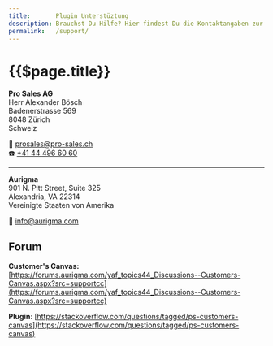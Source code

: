 ```yaml
---
title:       Plugin Unterstüztung
description: Brauchst Du Hilfe? Hier findest Du die Kontaktangaben zur Unterstützung.
permalink:   /support/
---
```


{{$page.title}}
================================================================================

**Pro Sales AG**  
Herr Alexander Bösch  
Badenerstrasse 569  
8048 Zürich  
Schweiz

📧 <prosales@pro-sales.ch>  
☎️ [+41 44 496 60 60](tel:+41444966060)

--------------------------------------------------------------------------------

**Aurigma**  
901 N. Pitt Street, Suite 325  
Alexandria, VA 22314  
Vereinigte Staaten von Amerika

📧 <info@aurigma.com>

Forum
--------------------------------------------------------------------------------

**Customer's Canvas:** [https://forums.aurigma.com/yaf_topics44_Discussions--Customers-Canvas.aspx?src=supportcc](https://forums.aurigma.com/yaf_topics44_Discussions--Customers-Canvas.aspx?src=supportcc)

**Plugin**: [https://stackoverflow.com/questions/tagged/ps-customers-canvas](https://stackoverflow.com/questions/tagged/ps-customers-canvas)